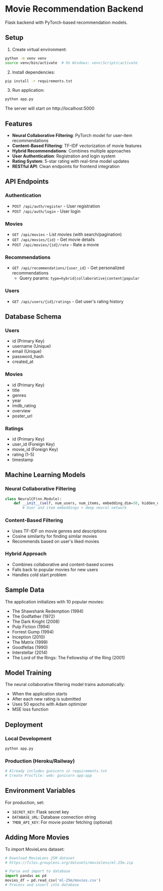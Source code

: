 # Movie Recommendation Backend

Flask backend with PyTorch-based recommendation models.

## Setup

1. Create virtual environment:
```bash
python -m venv venv
source venv/bin/activate  # On Windows: venv\Scripts\activate
```

2. Install dependencies:
```bash
pip install -r requirements.txt
```

3. Run application:
```bash
python app.py
```

The server will start on http://localhost:5000

## Features

- **Neural Collaborative Filtering**: PyTorch model for user-item recommendations
- **Content-Based Filtering**: TF-IDF vectorization of movie features
- **Hybrid Recommendations**: Combines multiple approaches
- **User Authentication**: Registration and login system
- **Rating System**: 5-star rating with real-time model updates
- **RESTful API**: Clean endpoints for frontend integration

## API Endpoints

### Authentication
- `POST /api/auth/register` - User registration
- `POST /api/auth/login` - User login

### Movies
- `GET /api/movies` - List movies (with search/pagination)
- `GET /api/movies/{id}` - Get movie details
- `POST /api/movies/{id}/rate` - Rate a movie

### Recommendations
- `GET /api/recommendations/{user_id}` - Get personalized recommendations
  - Query params: `type=hybrid|collaborative|content|popular`

### Users
- `GET /api/users/{id}/ratings` - Get user's rating history

## Database Schema

### Users
- id (Primary Key)
- username (Unique)
- email (Unique)
- password_hash
- created_at

### Movies
- id (Primary Key)
- title
- genres
- year
- imdb_rating
- overview
- poster_url

### Ratings
- id (Primary Key)
- user_id (Foreign Key)
- movie_id (Foreign Key)
- rating (1-5)
- timestamp

## Machine Learning Models

### Neural Collaborative Filtering
```python
class NeuralCF(nn.Module):
    def __init__(self, num_users, num_items, embedding_dim=50, hidden_dim=100):
        # User and item embeddings + deep neural network
```

### Content-Based Filtering
- Uses TF-IDF on movie genres and descriptions
- Cosine similarity for finding similar movies
- Recommends based on user's liked movies

### Hybrid Approach
- Combines collaborative and content-based scores
- Falls back to popular movies for new users
- Handles cold start problem

## Sample Data

The application initializes with 10 popular movies:
- The Shawshank Redemption (1994)
- The Godfather (1972)
- The Dark Knight (2008)
- Pulp Fiction (1994)
- Forrest Gump (1994)
- Inception (2010)
- The Matrix (1999)
- Goodfellas (1990)
- Interstellar (2014)
- The Lord of the Rings: The Fellowship of the Ring (2001)

## Model Training

The neural collaborative filtering model trains automatically:
- When the application starts
- After each new rating is submitted
- Uses 50 epochs with Adam optimizer
- MSE loss function

## Deployment

### Local Development
```bash
python app.py
```

### Production (Heroku/Railway)
```bash
# Already includes gunicorn in requirements.txt
# Create Procfile: web: gunicorn app:app
```

## Environment Variables

For production, set:
- `SECRET_KEY`: Flask secret key
- `DATABASE_URL`: Database connection string
- `TMDB_API_KEY`: For movie poster fetching (optional)

## Adding More Movies

To import MovieLens dataset:
```python
# Download MovieLens 25M dataset
# https://files.grouplens.org/datasets/movielens/ml-25m.zip

# Parse and import to database
import pandas as pd
movies_df = pd.read_csv('ml-25m/movies.csv')
# Process and insert into database
```